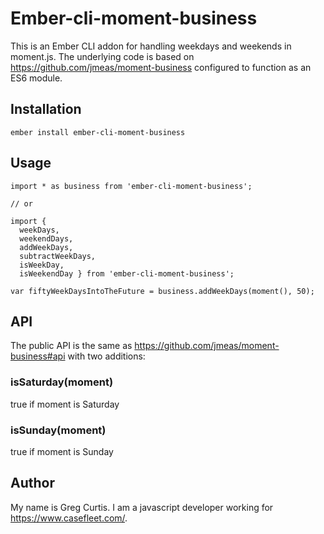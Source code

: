 # Ember-cli-moment-business

This is an Ember CLI addon for handling weekdays and weekends in moment.js. The underlying code is based on https://github.com/jmeas/moment-business configured to function as an ES6 module.

## Installation

```
ember install ember-cli-moment-business
```

## Usage

```
import * as business from 'ember-cli-moment-business';

// or

import {
  weekDays,
  weekendDays,
  addWeekDays,
  subtractWeekDays,
  isWeekDay,
  isWeekendDay } from 'ember-cli-moment-business';
```

```
var fiftyWeekDaysIntoTheFuture = business.addWeekDays(moment(), 50);
```

## API

The public API is the same as https://github.com/jmeas/moment-business#api with two additions:

### isSaturday(moment)

true if moment is Saturday

### isSunday(moment)

true if moment is Sunday

## Author

My name is Greg Curtis. I am a javascript developer working for https://www.casefleet.com/.
